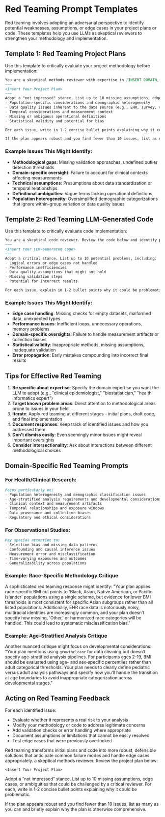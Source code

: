 # Red Teaming Prompt Templates

Red teaming involves adopting an adversarial perspective to identify potential weaknesses, assumptions, or edge cases in your project plans or code. These templates help you use LLMs as skeptical reviewers to strengthen your methodology and implementation.

## Template 1: Red Teaming Project Plans

Use this template to critically evaluate your project methodology before implementation:

```markdown
You are a skeptical methods reviewer with expertise in [INSERT DOMAIN, e.g., clinical epidemiology, biostatistics]. Review the project plan below:
~~~
<Insert Your Project Plan>
~~~
Adopt a "not impressed" stance. List up to 10 missing assumptions, edge cases, or ambiguities that could be challenged by a critical reviewer. Pay particular attention to:
- Population-specific considerations and demographic heterogeneity
- Data quality issues inherent to the data source (e.g., EHR, survey, registry)
- Temporal considerations and measurement context
- Missing or ambiguous operational definitions
- Statistical validity and potential for bias

For each issue, write in 1-2 concise bullet points explaining why it could be problematic.

If the plan appears robust and you find fewer than 10 issues, list as many as you can and briefly explain why the plan is otherwise comprehensive.
```

### Example Issues This Might Identify:
- **Methodological gaps**: Missing validation approaches, undefined outlier detection thresholds
- **Domain-specific oversight**: Failure to account for clinical contexts affecting measurements
- **Technical assumptions**: Presumptions about data standardization or temporal relationships
- **Definitional ambiguities**: Vague terms lacking operational definitions
- **Population heterogeneity**: Oversimplified demographic categorizations that ignore within-group variation or data quality issues

## Template 2: Red Teaming LLM-Generated Code

Use this template to critically evaluate code implementation:

```markdown
You are a skeptical code reviewer. Review the code below and identify potential issues:
~~~
<Insert Your LLM-Generated Code>
~~~
Adopt a critical stance. List up to 10 potential problems, including:
- Logical errors or edge cases not handled
- Performance inefficiencies  
- Data quality assumptions that might not hold
- Missing validation steps
- Potential for incorrect results

For each issue, explain in 1-2 bullet points why it could be problematic.
```

### Example Issues This Might Identify:
- **Edge case handling**: Missing checks for empty datasets, malformed data, unexpected types
- **Performance issues**: Inefficient loops, unnecessary operations, memory problems
- **Domain-specific oversights**: Failure to handle measurement artifacts or collection biases
- **Statistical validity**: Inappropriate methods, missing assumptions, inadequate validation
- **Error propagation**: Early mistakes compounding into incorrect final results

## Tips for Effective Red Teaming

1. **Be specific about expertise**: Specify the domain expertise you want the LLM to adopt (e.g., "clinical epidemiologist," "biostatistician," "health informatics expert")
2. **Target known problem areas**: Direct attention to methodological areas prone to issues in your field
3. **Iterate**: Apply red teaming at different stages - initial plans, draft code, and final implementation
4. **Document responses**: Keep track of identified issues and how you addressed them
5. **Don't dismiss easily**: Even seemingly minor issues might reveal important oversights
6. **Consider intersectionality**: Ask about interactions between different methodological choices

## Domain-Specific Red Teaming Prompts

### For Health/Clinical Research:
```markdown
Focus particularly on:
- Population heterogeneity and demographic classification issues
- Age-stratified analysis requirements and developmental considerations
- Clinical context and measurement artifacts  
- Temporal relationships and exposure windows
- Data provenance and collection biases
- Regulatory and ethical considerations
```

### For Observational Studies:
```markdown
Pay special attention to:
- Selection bias and missing data patterns
- Confounding and causal inference issues
- Measurement error and misclassification
- Time-varying exposures and outcomes
- Generalizability across populations
```

### Example: Race-Specific Methodology Critique
A sophisticated red teaming response might identify: "Your plan applies race-specific BMI cut points to 'Black, Asian, Native American, or Pacific Islander' populations using a single scheme, but evidence for lower BMI thresholds is most consistent for specific Asian subgroups rather than all listed populations. Additionally, EHR race data is notoriously noisy, multiracial identities are increasingly common, and your plan doesn't specify how missing, 'Other,' or harmonized race categories will be handled. This could lead to systematic misclassification bias."

### Example: Age-Stratified Analysis Critique  
Another nuanced critique might focus on developmental considerations: "Your plan mentions using `growthcleanr` for data cleaning but doesn't specify age-stratified analysis pipelines. For participants ages 2-19, BMI should be evaluated using age- and sex-specific percentiles rather than adult categorical thresholds. Your plan needs to clearly define pediatric versus adult analysis pathways and specify how you'll handle the transition at age boundaries to avoid inappropriate categorization across developmental stages."

## Acting on Red Teaming Feedback

For each identified issue:
- Evaluate whether it represents a real risk to your analysis
- Modify your methodology or code to address legitimate concerns  
- Add validation checks or error handling where appropriate
- Document assumptions or limitations that cannot be easily resolved
- Test edge cases that were previously overlooked

Red teaming transforms initial plans and code into more robust, defensible solutions that anticipate common failure modes and handle edge cases appropriately. a skeptical methods reviewer. Review the project plan below:
~~~
<Insert Your Project Plan>
~~~
Adopt a “not impressed” stance. List up to 10 missing assumptions, edge cases, or ambiguities that could be challenged by a critical reviewer. For each, write in 1-2 concise bullet points explaining why it could be problematic.

If the plan appears robust and you find fewer than 10 issues, list as many as you can and briefly explain why the plan is otherwise comprehensive.
